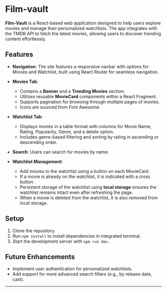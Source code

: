 # Film-vault
**Film-Vault** is a React-based web application designed to help users explore movies and manage their personalized watchlists. The app integrates with the TMDB API to fetch the latest movies, allowing users to discover trending content effortlessly.

## Features

- **Navigation**: The site features a responsive navbar with options for Movies and Watchlist, built using React Router for seamless navigation.
  
- **Movies Tab**: 
  - Contains a **Banner** and a **Trending Movies** section.
  - Utilizes reusable **MovieCard** components within a React Fragment.
  - Supports pagination for browsing through multiple pages of movies.
  - Icons are sourced from Font Awesome.

- **Watchlist Tab**:
  - Displays movies in a table format with columns for Movie Name, Rating, Popularity, Genre, and a delete option.
  - Includes genre-based filtering and sorting by rating in ascending or descending order.
  
- **Search**: Users can search for movies by name.

- **Watchlist Management**:
  - Add movies to the watchlist using a button on each MovieCard.
  - If a movie is already on the watchlist, it is indicated with a cross button.
  - Persistent storage of the watchlist using **local storage** ensures the watchlist remains intact even after refreshing the page.
  - When a movie is deleted from the watchlist, it is also removed from local storage.

## Setup

1. Clone the repository.
2. Run `npm install` to install dependencies in integrated terminal.
3. Start the development server with `npm run dev`.

## Future Enhancements

- Implement user authentication for personalized watchlists.
- Add support for more advanced search filters (e.g., by release date, cast).

---
